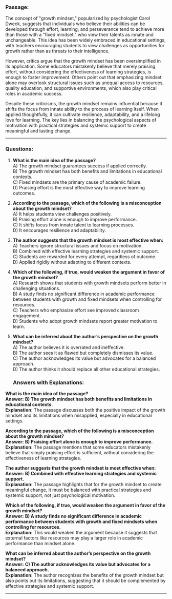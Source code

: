 ### **Passage:**  
The concept of "growth mindset," popularized by psychologist Carol Dweck, suggests that individuals who believe their abilities can be developed through effort, learning, and perseverance tend to achieve more than those with a "fixed mindset," who view their talents as innate and unchangeable. This idea has been widely embraced in educational settings, with teachers encouraging students to view challenges as opportunities for growth rather than as threats to their intelligence.  

However, critics argue that the growth mindset has been oversimplified in its application. Some educators mistakenly believe that merely praising effort, without considering the effectiveness of learning strategies, is enough to foster improvement. Others point out that emphasizing mindset alone may overlook structural issues such as unequal access to resources, quality education, and supportive environments, which also play critical roles in academic success.  

Despite these criticisms, the growth mindset remains influential because it shifts the focus from innate ability to the process of learning itself. When applied thoughtfully, it can cultivate resilience, adaptability, and a lifelong love for learning. The key lies in balancing the psychological aspects of motivation with practical strategies and systemic support to create meaningful and lasting change.

---

### **Questions:**  

1. **What is the main idea of the passage?**  
   A) The growth mindset guarantees success if applied correctly.  
   B) The growth mindset has both benefits and limitations in educational contexts.  
   C) Fixed mindsets are the primary cause of academic failure.  
   D) Praising effort is the most effective way to improve learning outcomes.  

2. **According to the passage, which of the following is a misconception about the growth mindset?**  
   A) It helps students view challenges positively.  
   B) Praising effort alone is enough to improve performance.  
   C) It shifts focus from innate talent to learning processes.  
   D) It encourages resilience and adaptability.  

3. **The author suggests that the growth mindset is most effective when:**  
   A) Teachers ignore structural issues and focus on motivation.  
   B) Combined with effective learning strategies and systemic support.  
   C) Students are rewarded for every attempt, regardless of outcome.  
   D) Applied rigidly without adapting to different contexts.  

4. **Which of the following, if true, would weaken the argument in favor of the growth mindset?**  
   A) Research shows that students with growth mindsets perform better in challenging situations.  
   B) A study finds no significant difference in academic performance between students with growth and fixed mindsets when controlling for resources.  
   C) Teachers who emphasize effort see improved classroom engagement.  
   D) Students who adopt growth mindsets report greater motivation to learn.  

5. **What can be inferred about the author’s perspective on the growth mindset?**  
   A) The author believes it is overrated and ineffective.  
   B) The author sees it as flawed but completely dismisses its value.  
   C) The author acknowledges its value but advocates for a balanced approach.  
   D) The author thinks it should replace all other educational strategies.


   ### **Answers with Explanations:**  

 **What is the main idea of the passage?**  
   **Answer:** **B) The growth mindset has both benefits and limitations in educational contexts.**  
   **Explanation:** The passage discusses both the positive impact of the growth mindset and its limitations when misapplied, especially in educational settings.  

 **According to the passage, which of the following is a misconception about the growth mindset?**  
   **Answer:** **B) Praising effort alone is enough to improve performance.**  
   **Explanation:** The passage mentions that some educators mistakenly believe that simply praising effort is sufficient, without considering the effectiveness of learning strategies.  

 **The author suggests that the growth mindset is most effective when:**  
   **Answer:** **B) Combined with effective learning strategies and systemic support.**  
   **Explanation:** The passage highlights that for the growth mindset to create meaningful change, it must be balanced with practical strategies and systemic support, not just psychological motivation.  

 **Which of the following, if true, would weaken the argument in favor of the growth mindset?**  
   **Answer:** **B) A study finds no significant difference in academic performance between students with growth and fixed mindsets when controlling for resources.**  
   **Explanation:** This would weaken the argument because it suggests that external factors like resources may play a larger role in academic performance than mindset alone.  

 **What can be inferred about the author’s perspective on the growth mindset?**  
   **Answer:** **C) The author acknowledges its value but advocates for a balanced approach.**  
   **Explanation:** The author recognizes the benefits of the growth mindset but also points out its limitations, suggesting that it should be complemented by effective strategies and systemic support.  

---

